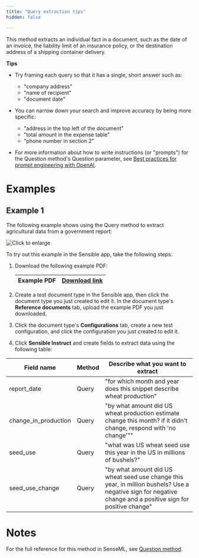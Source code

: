 ```yaml
---
title: "Query extraction tips"
hidden: false

---
```


This method extracts an individual fact in a document, such as the date of an invoice, the liability limit of an insurance policy, or the destination address of a shipping container delivery.

**Tips**

- Try framing each query so that it has a single, short answer such as:

  - "company address"
  - "name of recipient"
  - "document date"

- You can narrow down your search and improve accuracy by being more specific:

  - "address in the top left of the document"
  - "total amount in the expense table"
  - "phone number in section 2"

- For more information about how to write instructions (or "prompts") for the Question method's Question parameter, see [Best practices for prompt engineering with OpenAI](https://help.openai.com/en/articles/6654000-best-practices-for-prompt-engineering-with-openai-api).

Examples
===

Example 1
---

The following example shows using the Query method to extract agricultural data from a government report:

![Click to enlarge](https://raw.githubusercontent.com/sensible-hq/sensible-docs/instruct/readme-sync/assets/v0/images/final/query_instruct.png)

To try out this example in the Sensible app, take the following steps: 

1. Download the following example PDF:

   | Example PDF | [Download link](https://raw.githubusercontent.com/sensible-hq/sensible-docs/main/readme-sync/assets/v0/pdfs/summarizer_crop.pdf) |
   | ----------- | ------------------------------------------------------------ |

2. Create a test document type in the Sensible app, then click the document type you just created to edit it. In the document type's **Reference documents** tab, upload the example PDF you just downloaded.

3. Click the document type's **Configurations** tab, create a new test configuration, and click the configuration you just created to edit it.

4. Click **Sensible Instruct** and create fields to extract data using the following table:

| Field name           | Method | Describe what you want to extract                            |
| -------------------- | ------ | ------------------------------------------------------------ |
| report_date          | Query  | "for which month and year does this snippet describe wheat production" |
| change_in_production | Query  | "by what amount did US wheat production estimate change this month? if it didn't change, respond with 'no change'"" |
| seed_use             | Query  | "what was US wheat seed use this year in the US in millions of bushels?" |
| seed_use_change      | Query  | "by what amount did US wheat seed use change this year, in million bushels? Use a negative sign for negative change and a positive sign for positive change" |

Notes
===

For the full reference for this method in SenseML, see [Question method](doc:question).